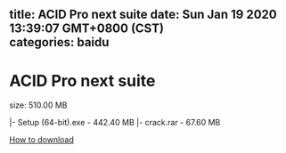 
title: ACID Pro next suite
date: Sun Jan 19 2020 13:39:07 GMT+0800 (CST)    
categories: baidu
---

# ACID Pro next suite
size: 510.00 MB
 
 
|- Setup (64-bit).exe - 442.40 MB
|- crack.rar - 67.60 MB

[How to download](https://bpcam.bemobtrk.com/go/2ceec3aa-1ca2-46d6-b9ff-aaa5c184517c?jno=3660)